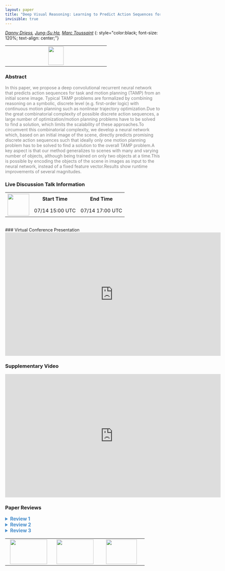 ```yaml
---
layout: paper
title: "Deep Visual Reasoning: Learning to Predict Action Sequences for Task and Motion Planning from an Initial Scene Image"
invisible: true
---
```

*[Danny Driess](https://dannydriess.github.io/), [Jung-Su Ha](http://),  [Marc Toussaint](http://www.marc-toussaint.net/)*
{: style="color:black; font-size: 120%; text-align: center;"}

<table width="20%"> <tr>
<td style="width: 20%; text-align: center;"><a href="http://www.roboticsproceedings.org/rss16/p003.pdf"><img src="{{ site.baseurl }}/images/paper_link.png"
width = "50"  height = "60"/> </a> </td>

</tr></table>

### Abstract
<html><p style="color:gray; font-size: 100%; text-align: justified;">
In this paper, we propose a deep convolutional recurrent neural network that predicts action sequences for task and motion planning (TAMP) from an initial scene image. Typical TAMP problems are formalized by combining reasoning on a symbolic, discrete level (e.g. first-order logic) with continuous motion planning such as nonlinear trajectory optimization.Due to the great combinatorial complexity of possible discrete action sequences, a large number of optimization/motion planning problems have to be solved to find a solution, which limits the scalability of these approaches.To circumvent this combinatorial complexity, we develop a neural network which, based on an initial image of the scene, directly predicts promising discrete action sequences such that ideally only one motion planning problem has to be solved to find a solution to the overall TAMP problem.A key aspect is that our method generalizes to scenes with many and varying number of objects, although being trained on only two objects at a time.This is possible by encoding the objects of the scene in images as input to the neural network, instead of a fixed feature vector.Results show runtime improvements of several magnitudes.
</p></html>

### Live Discussion Talk Information
<html>
<table width="50%">
<tr> <th rowspan="2"><a href="https://pheedloop.com/rss2020/virtual/"><img src="{{ site.baseurl }}/images/pheedloop_link.png" width = "70"  height = "70"/> </a> </th> <th> Start Time </th> <th> End Time </th> </tr>
<tr> <td> 07/14 15:00 UTC </td><td> 07/14 17:00 UTC </td></tr>
</table> <br> </html>
### Virtual Conference Presentation
<iframe width="700" height="400" src="https://www.youtube.com/embed/hoKA9csoJNU" frameborder="0" allow="accelerometer; autoplay; encrypted-media; gyroscope; picture-in-picture" allowfullscreen></iframe>

### Supplementary Video
<iframe width="700" height="400" src="https://www.youtube.com/embed/i8yyEbbvoEk " frameborder="0" allow="accelerometer; autoplay; encrypted-media; gyroscope; picture-in-picture" allowfullscreen></iframe>

### Paper Reviews
<details><summary style="font-size:110%; color:#438BCA; cursor: pointer;"><b> Review 1</b></summary>
<p style="color:gray; font-size: 100%; text-align: justified; white-space: pre-line">
This paper addresses an important issue in manipulation planning, namely the fact that there's a combinatorial explosion as a function of plan length.  This is traditionally addressed by a heuristic function and there is a growing body of work on learning heuristics for manipulation planning (aka TAMP).  In this paper, the key novelty is formulating this learning problem as learning a convolutional RNN based on an image representation of the start state (a depth map with separate channels for object masks).  Care has been taken with the learning setting so that the learned heuristic generalizes over number of objects in the scene, something which has been problematic for some earlier approaches.

One observation is that the learning is being done with a very large data set of plans (for 30,000 scenes of two objects).  Presumably because the appearances have to span the range of placements in the workspace and the relationship of the two objects.  I note that in a more realistic setting, e.g. a mobile manipulation robot in a household, might require a prohibitive number of images to "span" it's operating space.  In any case, this training is a substantial investment, so the question is does it pay back?  That is, how well does it generalize?  The authors show that adding other objects to the scene does not have a substantial impact on performance and they test for multiple goal locations.  But all of these tasks have a very similar structure, i.e. the number of solution sequences (ignoring the discrete grasp choice) is relatively small, I believe (if it were a single arm there's only up to 3 copies of [grasp, place]).  Most of the combinatorics comes from the choice of grasps (and arm).  The paper shows that the vast majority of sequences are infeasible - can you give us some insight as to why?  Is it due to kinematic limits?  Presumably not due to motion planning failures in that simple setting. What is the network learning?  

The paper stresses that the approach mostly does away with search altogether.  This seems an overly strong claim based on the limited testing.  Yes, in their experiments there is little search needed, but the setting is limited.  I would recommend toning down the claims to a more realistic level.

Clarifications:
1. I'm assuming that the odd length sequences involve grasps with different arms, so the arm is another discrete parameter in the action.  This also explains why there are 8 sequences of length 2 - 2 arms with 4 grasps each?
2. The initial handover illustration in Figure 1 does not seem to fit into the class of Fig 3, unless you have different grasps for each arm on the objects?
3. When counting sequences, is the assumption that only two objects can matter (the goal object and the one blocking the target)?
4. In Table I, is this the size of the search space or the number of solutions?  The title of the table makes it sound as if it's the number of solutions, but huge numbers of solutions would argue that the problem is easy.
5. You need a "perfect" object detector as part of the framework; you should make it clear, especially when comparing to other methods for planning for image input.  You are using images as a flexible representation for state, not really addressing realistic sensor-based manipulation.
6. Clarify the discussion on the relation to Q-functions.  There's no uncertainty in action or effects being modeled, right?  So, presumably it's a POMDP because the discrete actions are only partially specified?

</p> </details>

<details><summary style="font-size:110%; color:#438BCA; cursor: pointer;"><b> Review 2</b></summary>
<p style="color:gray; font-size: 100%; text-align: justified; white-space: pre-line">
The paper is well written and presents an interesting variation of prior TAMP heuristic learning methods. Rather than learning feasibility of actions, this approach learns whether an action leads to the goal, and uses this as a task-level search heuristic instead. The learned model uses an image-space representation of the scene along with a clever parameterization of the action, manipulated object, and goal, which allows the method to generalize to arbitrary numbers of objects.

The experiments are clear and show a significant benefit to using the proposed approach, but involve rather limited object-object interactions (cuboids and cylinders) in toy rearrangement scenarios. It is not hard to generate heuristics manually in this case, as all the images are top-down and all the objects can be grasped from top-down with very little interaction. I can imagine the approach breaking down when, for example, the goal requires multiple objects to be packed tightly together. The paper could be improved by more discussion about the limitations of learning.

The real-robot experiments are not very illuminating, since real images are not being used. Basically, this is equivalent to a playback of a plan generated offline. It would be helpful to discuss how the approach could be used with real images.

Minor comments:
- "loosing" => "losing"
- Fig 6 should have a legend, as it is not clear what bars are from which comparison group (especially if printed in B&W).
</p> </details>

<details><summary style="font-size:110%; color:#438BCA; cursor: pointer;"><b> Review 3</b></summary>
<p style="color:gray; font-size: 100%; text-align: justified; white-space: pre-line">
This paper presents an interesting solution to overcome the exponential increase of computational complexity of TAMP approaches for long sequence lengths and large numbers of objects. 

The proposed method uses a recurrent neural network to predict sequences of high-level actions given an image of the scene at the first time-step and the goal. To generate the training data for the neural network, a large number of scenes and goal-states are generated programmatically and the corresponding problems are solved using an existing state-of-the-art TAMP approach.
While the dataset generation is offline, allowing for significantly larger computational budgets than in the case of online-planning, it might still require unreasonable amounts of computation to generate plans in complex, real-world scenarios -- even if computation is offline. 

The authors should clarify whether physics simulation was used when running the quantitative evaluations or if only kinematics were considered. This would be especially interesting to know with regards to the generalization experiments with cylinders. To justify the claim of generalization to slightly different geometries, it would be good if the authors could add a real-world experiment with cylinders.

It would be good if the authors could also discuss how the presented framework could be extended to objects with more complex shapes, without dramatically increasing the required amount of computation.

</p> </details>

<table width="100%"><tr><td style="width: 30%; text-align: center;"><a href="{{ site.baseurl }}/program/papers/2"> <img src="{{ site.baseurl }}/images/previous_icon.png" width = "120"  height = "80"/> </a> </td>

<td style="width: 30%; text-align: center;"><a href="{{ site.baseurl }}/program/papers"> <img src="{{ site.baseurl }}/images/overview_icon.png" width = "120"  height = "80"/> </a> </td> 

<td style="width: 30%; text-align: center;"><a href="{{ site.baseurl }}/program/papers/4"> <img src="{{ site.baseurl }}/images/next_icon.png" width = "100"  height = "80"/> </a> </td> 

</tr></table>

